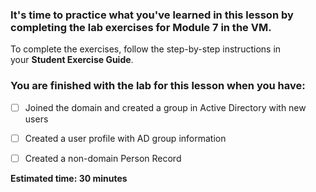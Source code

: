 
### It's time to practice what you've learned in this lesson by completing the lab exercises for Module 7 in the VM. 

To complete the exercises, follow the step-by-step instructions in your **Student Exercise Guide**. 

### **You are finished with the lab for this lesson when you have:** 

 - [ ] Joined the domain and created a group in Active Directory with new users
    
 - [ ] Created a user profile with AD group information
    
 - [ ] Created a non-domain Person Record
    

**Estimated time: 30 minutes**




